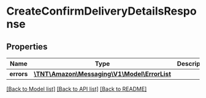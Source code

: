 # CreateConfirmDeliveryDetailsResponse

## Properties
Name | Type | Description | Notes
------------ | ------------- | ------------- | -------------
**errors** | [**\TNT\Amazon\Messaging\V1\Model\ErrorList**](ErrorList.md) |  | [optional] 

[[Back to Model list]](../README.md#documentation-for-models) [[Back to API list]](../README.md#documentation-for-api-endpoints) [[Back to README]](../README.md)



